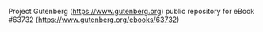 Project Gutenberg (https://www.gutenberg.org) public repository for eBook #63732 (https://www.gutenberg.org/ebooks/63732)
